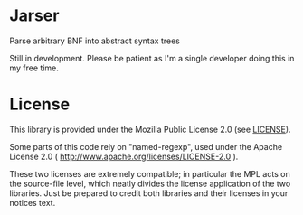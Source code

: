 # Jarser
Parse arbitrary BNF into abstract syntax trees


Still in development. Please be patient as I'm a single developer doing this in my free time.

# License

This library is provided under the Mozilla Public License 2.0 (see [LICENSE](LICENSE)).

Some parts of this code rely on "named-regexp", used under the Apache License 2.0 ( http://www.apache.org/licenses/LICENSE-2.0 ).

These two licenses are extremely compatible; in particular the MPL acts on the source-file level, which neatly divides the license application of the two libraries. Just be prepared to credit both libraries and their licenses in your notices text.
